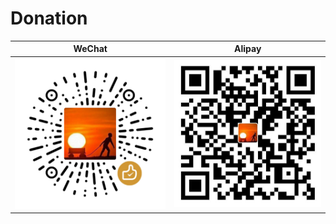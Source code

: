 # Donation

|     WeChat    |    Alipay      |
:--------------:|:---------------:
![](wechat.png) | ![](alipay.jpg)
